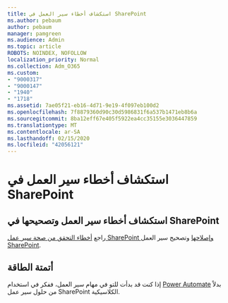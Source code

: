 ```yaml
---
title: استكشاف أخطاء سير العمل في SharePoint
ms.author: pebaum
author: pebaum
manager: pamgreen
ms.audience: Admin
ms.topic: article
ROBOTS: NOINDEX, NOFOLLOW
localization_priority: Normal
ms.collection: Adm_O365
ms.custom:
- "9000317"
- "9000147"
- "1940"
- "1718"
ms.assetid: 7ae05f21-eb16-4d71-9e19-4f097eb100d2
ms.openlocfilehash: 7f8879360d90c30d5986831f6a537b1471eb8b6a
ms.sourcegitcommit: 8ba12eff67e405f5922ea4cc35155e3036447859
ms.translationtype: MT
ms.contentlocale: ar-SA
ms.lasthandoff: 02/15/2020
ms.locfileid: "42056121"
---
```

# <a name="troubleshoot-workflows-in-sharepoint"></a>استكشاف أخطاء سير العمل في SharePoint

## <a name="troubleshoot-and-debug-workflows-in-sharepoint"></a>استكشاف أخطاء سير العمل وتصحيحها في SharePoint

راجع [أخطاء التحقق من صحة سير عمل SharePoint وإصلاحها](https://docs.microsoft.com/sharepoint/dev/general-development/troubleshooting-sharepoint-server-workflow-validation-errors-in-visio) وتصحيح سير العمل [SharePoint](https://docs.microsoft.com/sharepoint/dev/general-development/debugging-sharepoint-server-workflows).

## <a name="power-automate"></a>أتمتة الطاقة

إذا كنت قد بدأت للتو في مهام سير العمل، ففكر في استخدام [Power Automate](https://docs.microsoft.com/power-automate/modern-approvals) بدلاً من حلول سير عمل SharePoint الكلاسيكية.
